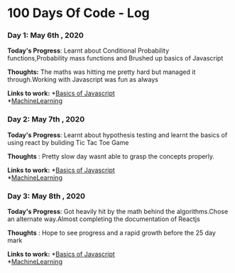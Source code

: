 # 100 Days Of Code - Log

### Day 1: May 6th , 2020

**Today's Progress**: Learnt about Conditional Probability functions,Probability mass functions and Brushed up basics of Javascript

**Thoughts:**  The maths was hitting me pretty hard but managed it through.Working with Javascript was fun as always

**Links to work:** 
          *[Basics of Javascript](https://github.com/Coding-Maniac/Reactjs/tree/master/JavascriptBasics) <br>
          *[MachineLearning](https://github.com/Coding-Maniac/Machine-Learning/tree/master/code/DatascienceFromScratch)

### Day 2: May 7th , 2020
**Today's Progress**: Learnt about hypothesis testing and learnt the basics of using react by buliding Tic Tac Toe Game

**Thoughts** : Pretty slow day wasnt able to grasp the concepts properly.

**Links to work:** 
          *[Basics of Javascript](https://github.com/Coding-Maniac/Reactjs/tree/master/JavascriptBasics) <br>
          *[MachineLearning](https://github.com/Coding-Maniac/Machine-Learning/tree/master/code/DatascienceFromScratch)

### Day 3: May 8th , 2020
**Today's Progress**: Got heavily hit by the math behind the algorithms.Chose an alternate way.Almost completing the documentation of Reactjs

**Thoughts** : Hope to see progress and a rapid growth before the 25 day mark

**Links to work:** 
          *[Basics of Javascript](https://github.com/Coding-Maniac/Reactjs/) <br>
          *[MachineLearning](https://github.com/Coding-Maniac/Machine-Learning/tree/master/code/DatascienceFromScratch)

